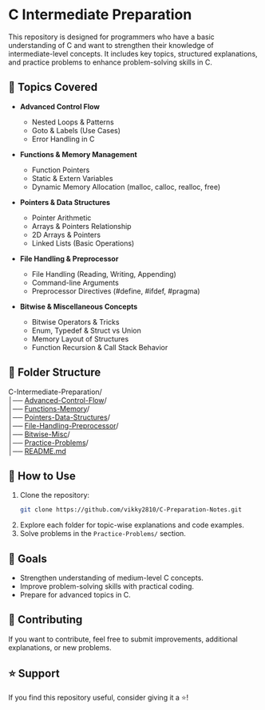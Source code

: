 # C Intermediate Preparation

This repository is designed for programmers who have a basic understanding of C and want to strengthen their knowledge of intermediate-level concepts. It includes key topics, structured explanations, and practice problems to enhance problem-solving skills in C.

## 📌 Topics Covered

- **Advanced Control Flow**
  - Nested Loops & Patterns
  - Goto & Labels (Use Cases)
  - Error Handling in C

- **Functions & Memory Management**
  - Function Pointers
  - Static & Extern Variables
  - Dynamic Memory Allocation (malloc, calloc, realloc, free)

- **Pointers & Data Structures**
  - Pointer Arithmetic
  - Arrays & Pointers Relationship
  - 2D Arrays & Pointers
  - Linked Lists (Basic Operations)

- **File Handling & Preprocessor**
  - File Handling (Reading, Writing, Appending)
  - Command-line Arguments
  - Preprocessor Directives (#define, #ifdef, #pragma)

- **Bitwise & Miscellaneous Concepts**
  - Bitwise Operators & Tricks
  - Enum, Typedef & Struct vs Union
  - Memory Layout of Structures
  - Function Recursion & Call Stack Behavior

## 📂 Folder Structure


C-Intermediate-Preparation/  
│── [Advanced-Control-Flow](Advanced-Control-Flow/README.md)/  
│── [Functions-Memory](Functions-Memory/README.md)/  
│── [Pointers-Data-Structures](Pointers-Data-Structures/README.md)/  
│── [File-Handling-Preprocessor](File-Handling-Preprocessor/README.md)/  
│── [Bitwise-Misc](Bitwise-Misc/README.md)/  
│── [Practice-Problems](Practice-Problems/README.md)/  
│── [README.md](README.md)  


## 🚀 How to Use

1. Clone the repository:
   ```sh
   git clone https://github.com/vikky2810/C-Preparation-Notes.git
   ```
2. Explore each folder for topic-wise explanations and code examples.
3. Solve problems in the `Practice-Problems/` section.

## 🎯 Goals

- Strengthen understanding of medium-level C concepts.
- Improve problem-solving skills with practical coding.
- Prepare for advanced topics in C.

## 🤝 Contributing

If you want to contribute, feel free to submit improvements, additional explanations, or new problems.

## ⭐ Support

If you find this repository useful, consider giving it a ⭐!
